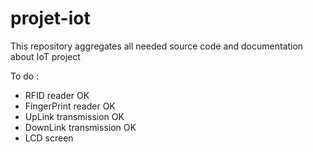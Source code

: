 # projet-iot
This repository aggregates all needed source code and documentation about IoT project

To do :

- RFID reader OK
- FingerPrint reader OK
- UpLink transmission OK
- DownLink transmission OK
- LCD screen
